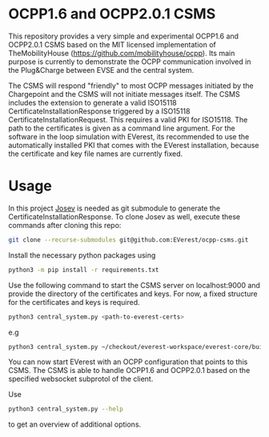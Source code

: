 # OCPP1.6 and OCPP2.0.1 CSMS
This repository provides a very simple and experimental OCPP1.6 and OCPP2.0.1 CSMS based on the MIT licensed implementation of TheMobilityHouse (https://github.com/mobilityhouse/ocpp). Its main purpose is currently to demonstrate the OCPP communication involved in the Plug&Charge between EVSE and the central system. 

The CSMS will respond "friendly" to most OCPP messages initiated by the Chargepoint and the CSMS will not initiate messages itself. The CSMS includes the extension to generate a valid ISO15118 CertificateInstallationResponse triggered by a ISO15118 CertificateInstallationRequest. This requires a valid PKI for ISO15118. The path to the certificates is given as a command line argument. For the software in the loop simulation with EVerest, its recommended to use the automatically installed PKI that comes with the EVerest installation, because the certificate and key file names are currently fixed.

# Usage

In this project [Josev](https://github.com/EVerest/ext-switchev-iso15118) is needed as git submodule to generate the CertificateInstallationResponse. To clone Josev as well, execute these commands after cloning this repo:

```bash
git clone --recurse-submodules git@github.com:EVerest/ocpp-csms.git
```

Install the necessary python packages using

```bash
python3 -m pip install -r requirements.txt
```

Use the following command to start the CSMS server on localhost:9000 and provide the directory of the certificates and keys. For now, a fixed structure for the certificates and keys is required. 

```bash
python3 central_system.py <path-to-everest-certs>
```

e.g

```bash
python3 central_system.py ~/checkout/everest-workspace/everest-core/build/dist/etc/everest/certs/
```

You can now start EVerest with an OCPP configuration that points to this CSMS. The CSMS is able to handle OCPP1.6 and OCPP2.0.1 based on the specified websocket subprotol of the client.

Use 

```bash
python3 central_system.py --help 
```

to get an overview of additional options.